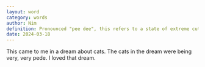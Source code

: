 ```yaml
---
layout: word
category: words
author: Nim
definition: Pronounced "pee dee", this refers to a state of extreme cuteness and patheticness, like a kitten wrapped up in a towel, or when you are sick and you want to sink into the couch cushions with a cookie balanced on your chest.
date: 2024-03-18
---
```

This came to me in a dream about cats. The cats in the dream were being very, very pede. I loved that dream.